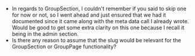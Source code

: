 - In regards to GroupSection, I couldn't remember if you said to skip one for now or not, so I went ahead and just ensured that we had it documented since it came along with the meta data call I already wrote.  Would be good to get some extra clarity on this one because I recall it being in the admin section.
- Is there any reason to assume that the slug would be relevant for the GroupSection or GroupPage functionality?